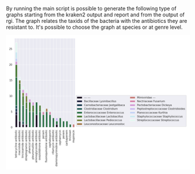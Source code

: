 By running the main script is possible to generate the following type of graphs starting from the kraken2 output and report and from the output of rgi. The graph relates the taxids of the bacteria with the antibiotics they are resistant to. It's possible to choose the graph at species or at genre level.
<p align="center">
  <img src="/imgs/Analysis_figure_g_g.png" width="800" title="Analysis_figure" alt="Analysis_figure">
</p>
